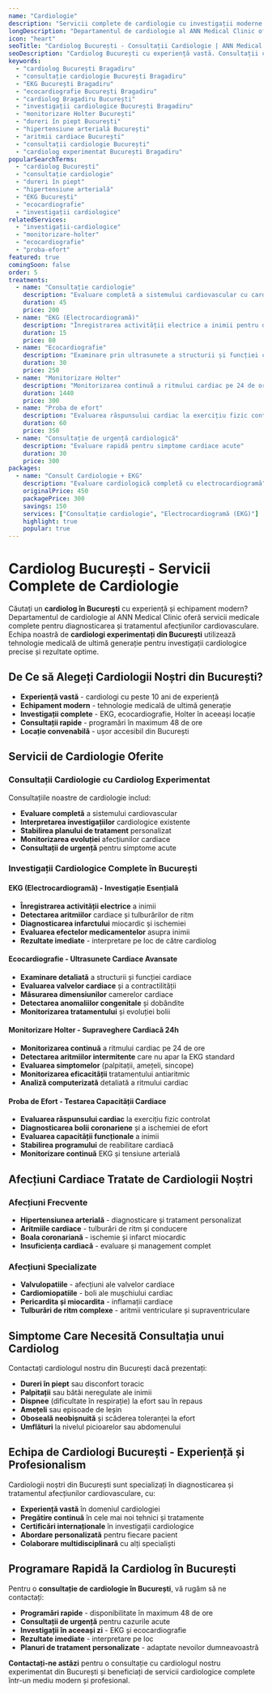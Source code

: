 ```yaml
---
name: "Cardiologie"
description: "Servicii complete de cardiologie cu investigații moderne și tratamente personalizate pentru afecțiunile cardiovasculare"
longDescription: "Departamentul de cardiologie al ANN Medical Clinic oferă servicii medicale complete pentru diagnosticarea și tratamentul afecțiunilor cardiovasculare. Echipa noastră de cardiologi experimentați din București utilizează tehnologie medicală de ultimă generație pentru investigații cardiologice precise și tratamente personalizate."
icon: "heart"
seoTitle: "Cardiolog București - Consultații Cardiologie | ANN Medical Clinic"
seoDescription: "Cardiolog București cu experiență vastă. Consultații cardiologie, EKG, ecocardiografie, monitorizare Holter, investigații cardiologice complete. Programează-te la ANN Medical Clinic Bragadiru."
keywords:
  - "cardiolog București Bragadiru"
  - "consultație cardiologie București Bragadiru"
  - "EKG București Bragadiru"
  - "ecocardiografie București Bragadiru"
  - "cardiolog Bragadiru București"
  - "investigații cardiologice București Bragadiru"
  - "monitorizare Holter București"
  - "dureri în piept București"
  - "hipertensiune arterială București"
  - "aritmii cardiace București"
  - "consultații cardiologie București"
  - "cardiolog experimentat București Bragadiru"
popularSearchTerms:
  - "cardiolog București"
  - "consultație cardiologie"
  - "dureri în piept"
  - "hipertensiune arterială"
  - "EKG București"
  - "ecocardiografie"
  - "investigații cardiologice"
relatedServices:
  - "investigații-cardiologice"
  - "monitorizare-holter"
  - "ecocardiografie"
  - "proba-efort"
featured: true
comingSoon: false
order: 5
treatments:
  - name: "Consultație cardiologie"
    description: "Evaluare completă a sistemului cardiovascular cu cardiolog experimentat"
    duration: 45
    price: 200
  - name: "EKG (Electrocardiogramă)"
    description: "Înregistrarea activității electrice a inimii pentru detectarea aritmiilor"
    duration: 15
    price: 80
  - name: "Ecocardiografie"
    description: "Examinare prin ultrasunete a structurii și funcției cardiace"
    duration: 30
    price: 250
  - name: "Monitorizare Holter"
    description: "Monitorizarea continuă a ritmului cardiac pe 24 de ore"
    duration: 1440
    price: 300
  - name: "Proba de efort"
    description: "Evaluarea răspunsului cardiac la exercițiu fizic controlat"
    duration: 60
    price: 350
  - name: "Consultație de urgență cardiologică"
    description: "Evaluare rapidă pentru simptome cardiace acute"
    duration: 30
    price: 300
packages:
  - name: "Consult Cardiologie + EKG"
    description: "Evaluare cardiologică completă cu electrocardiogramă"
    originalPrice: 450
    packagePrice: 300
    savings: 150
    services: ["Consultație cardiologie", "Electrocardiogramă (EKG)"]
    highlight: true
    popular: true
---
```


# Cardiolog București - Servicii Complete de Cardiologie

Căutați un **cardiolog în București** cu experiență și echipament modern? Departamentul de cardiologie al ANN Medical Clinic oferă servicii medicale complete pentru diagnosticarea și tratamentul afecțiunilor cardiovasculare. Echipa noastră de **cardiologi experimentați din București** utilizează tehnologie medicală de ultimă generație pentru investigații cardiologice precise și rezultate optime.

## De Ce să Alegeți Cardiologii Noștri din București?

- **Experiență vastă** - cardiologi cu peste 10 ani de experiență
- **Echipament modern** - tehnologie medicală de ultimă generație
- **Investigații complete** - EKG, ecocardiografie, Holter în aceeași locație
- **Consultații rapide** - programări în maximum 48 de ore
- **Locație convenabilă** - ușor accesibil din București

## Servicii de Cardiologie Oferite

### Consultații Cardiologie cu Cardiolog Experimentat

Consultațiile noastre de cardiologie includ:

- **Evaluare completă** a sistemului cardiovascular
- **Interpretarea investigațiilor** cardiologice existente
- **Stabilirea planului de tratament** personalizat
- **Monitorizarea evoluției** afecțiunilor cardiace
- **Consultații de urgență** pentru simptome acute

### Investigații Cardiologice Complete în București

#### EKG (Electrocardiogramă) - Investigație Esențială

- **Înregistrarea activității electrice** a inimii
- **Detectarea aritmiilor** cardiace și tulburărilor de ritm
- **Diagnosticarea infarctului** miocardic și ischemiei
- **Evaluarea efectelor medicamentelor** asupra inimii
- **Rezultate imediate** - interpretare pe loc de către cardiolog

#### Ecocardiografie - Ultrasunete Cardiace Avansate

- **Examinare detaliată** a structurii și funcției cardiace
- **Evaluarea valvelor cardiace** și a contractilității
- **Măsurarea dimensiunilor** camerelor cardiace
- **Detectarea anomaliilor congenitale** și dobândite
- **Monitorizarea tratamentului** și evoluției bolii

#### Monitorizare Holter - Supraveghere Cardiacă 24h

- **Monitorizarea continuă** a ritmului cardiac pe 24 de ore
- **Detectarea aritmiilor intermitente** care nu apar la EKG standard
- **Evaluarea simptomelor** (palpitații, amețeli, sincope)
- **Monitorizarea eficacității** tratamentului antiaritmic
- **Analiză computerizată** detaliată a ritmului cardiac

#### Proba de Efort - Testarea Capacității Cardiace

- **Evaluarea răspunsului cardiac** la exercițiu fizic controlat
- **Diagnosticarea bolii coronariene** și a ischemiei de efort
- **Evaluarea capacității funcționale** a inimii
- **Stabilirea programului** de reabilitare cardiacă
- **Monitorizare continuă** EKG și tensiune arterială

## Afecțiuni Cardiace Tratate de Cardiologii Noștri

### Afecțiuni Frecvente

- **Hipertensiunea arterială** - diagnosticare și tratament personalizat
- **Aritmiile cardiace** - tulburări de ritm și conducere
- **Boala coronariană** - ischemie și infarct miocardic
- **Insuficiența cardiacă** - evaluare și management complet

### Afecțiuni Specializate

- **Valvulopatiile** - afecțiuni ale valvelor cardiace
- **Cardiomiopatiile** - boli ale mușchiului cardiac
- **Pericardita și miocardita** - inflamații cardiace
- **Tulburări de ritm complexe** - aritmii ventriculare și supraventriculare

## Simptome Care Necesită Consultația unui Cardiolog

Contactați cardiologul nostru din București dacă prezentați:

- **Dureri în piept** sau disconfort toracic
- **Palpitații** sau bătăi neregulate ale inimii
- **Dispnee** (dificultate în respirație) la efort sau în repaus
- **Amețeli** sau episoade de leșin
- **Oboseală neobișnuită** și scăderea toleranței la efort
- **Umflături** la nivelul picioarelor sau abdomenului

## Echipa de Cardiologi București - Experiență și Profesionalism

Cardiologii noștri din București sunt specializați în diagnosticarea și tratamentul afecțiunilor cardiovasculare, cu:

- **Experiență vastă** în domeniul cardiologiei
- **Pregătire continuă** în cele mai noi tehnici și tratamente
- **Certificări internaționale** în investigații cardiologice
- **Abordare personalizată** pentru fiecare pacient
- **Colaborare multidisciplinară** cu alți specialiști

## Programare Rapidă la Cardiolog în București

Pentru o **consultație de cardiologie în București**, vă rugăm să ne contactați:

- **Programări rapide** - disponibilitate în maximum 48 de ore
- **Consultații de urgență** pentru cazurile acute
- **Investigații în aceeași zi** - EKG și ecocardiografie
- **Rezultate imediate** - interpretare pe loc
- **Planuri de tratament personalizate** - adaptate nevoilor dumneavoastră

**Contactați-ne astăzi** pentru o consultație cu cardiologul nostru experimentat din București și beneficiați de servicii cardiologice complete într-un mediu modern și profesional.

